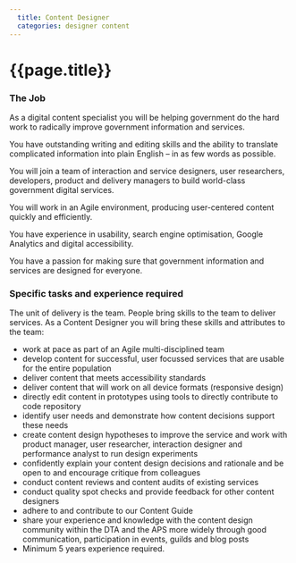 ```yaml
---
  title: Content Designer
  categories: designer content
---
```


# {{page.title}}

### The Job

As a digital content specialist you will be helping government do the hard work to radically improve government information and services.

You have outstanding writing and editing skills and the ability to translate complicated information into plain English – in as few words as possible.

You will join a team of interaction and service designers, user researchers, developers, product and delivery managers to build world-class government digital services.

You will work in an Agile environment, producing user-centered content quickly and efficiently.

You have experience in usability, search engine optimisation, Google Analytics and digital accessibility.

You have a passion for making sure that government information and services are designed for everyone. 

### Specific tasks and experience required

The unit of delivery is the team. People bring skills to the team to deliver services. As a Content Designer you will bring these skills and attributes to the team:

- work at pace as part of an Agile multi-disciplined team
- develop content for successful, user focussed services that are usable for the entire population
- deliver content that meets accessibility standards
- deliver content that will work on all device formats (responsive design)
- directly edit content in prototypes using tools to directly contribute to code repository
- identify user needs and demonstrate how content decisions support these needs
- create content design hypotheses to improve the service and work with product manager, user researcher, interaction designer and performance analyst to run design experiments
- confidently explain your content design decisions and rationale and be open to and encourage critique from colleagues
- conduct content reviews and content audits of existing services
- conduct quality spot checks and provide feedback for other content designers
- adhere to and contribute to our Content Guide
- share your experience and knowledge with the content design community within the DTA and the APS more widely through good communication, participation in events, guilds and blog posts
- Minimum 5 years experience required.
